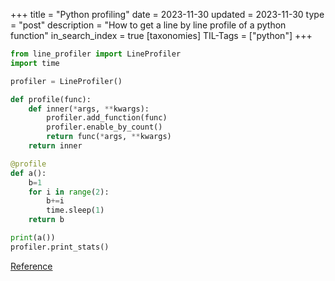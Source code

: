 +++
title = "Python profiling"
date = 2023-11-30
updated = 2023-11-30
type = "post"
description = "How to get a line by line profile of a python function"
in_search_index = true
[taxonomies]
TIL-Tags = ["python"]
+++

```python
from line_profiler import LineProfiler
import time

profiler = LineProfiler()

def profile(func):
    def inner(*args, **kwargs):
        profiler.add_function(func)
        profiler.enable_by_count()
        return func(*args, **kwargs)
    return inner

@profile
def a():
    b=1
    for i in range(2):
        b+=i
        time.sleep(1)
    return b

print(a())
profiler.print_stats()
```

[Reference](https://medium.com/uncountable-engineering/pythons-line-profiler-32df2b07b290)
